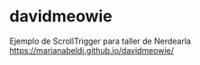 # davidmeowie
Ejemplo de ScrollTrigger para taller de Nerdearla
https://marianabeldi.github.io/davidmeowie/
